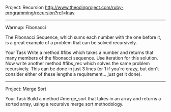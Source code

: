 Project: Recursion
http://www.theodinproject.com/ruby-programming/recursion?ref=lnav

---------------------------------

Warmup: Fibonacci

The Fibonacci Sequence, which sums each number with the one before it, is a great example of a problem that can be solved recursively.

Your Task
Write a method #fibs which takes a number and returns that many members of the fibonacci sequence. Use iteration for this solution.
Now write another method #fibs_rec which solves the same problem recursively. This can be done in just 3 lines (or 1 if you're crazy, but don't consider either of these lengths a requirement... just get it done).

---------------------------------

Project: Merge Sort

Your Task
Build a method #merge_sort that takes in an array and returns a sorted array, using a recursive merge sort methodology.